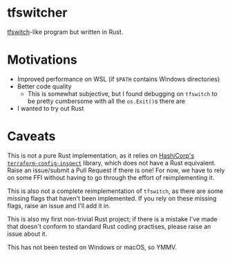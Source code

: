 # tfswitcher
[tfswitch](https://github.com/warrensbox/terraform-switcher/)-like program but written in Rust.

# Motivations
* Improved performance on WSL (if `$PATH` contains Windows directories)
* Better code quality
  * This is somewhat subjective, but I found debugging on `tfswitch` to be pretty cumbersome with all the `os.Exit()`s there are
* I wanted to try out Rust

# Caveats
This is not a pure Rust implementation, as it relies on [HashiCorp's `terraform-config-inspect`](https://github.com/hashicorp/terraform-config-inspect) library, which does not have a Rust equivalent. Raise an issue/submit a Pull Request if there is one! For now, we have to rely on some FFI without having to go through the effort of reimplementing it.

This is also not a complete reimplementation of `tfswitch`, as there are some missing flags that haven't been implemented. If you rely on these missing flags, raise an issue and I'll add it in.

This is also my first non-trivial Rust project; if there is a mistake I've made that doesn't conform to standard Rust coding practises, please raise an issue about it.

This has not been tested on Windows or macOS, so YMMV.